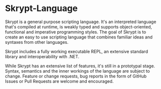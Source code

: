 # Skrypt-Language
Skrypt is a general purpose scripting language. It's an interpreted language that's compiled at runtime, is weakly typed and supports object-oriented, functional and imperative programming styles. The goal of Skrypt is to create an easy to use scripting language that combines familiar ideas and syntaxes from other languages.

Skrypt includes a fully working executable REPL, an extensive standard library and interoperability with .NET.

While Skrypt has an extensive list of features, it's still in a prototypal stage. Syntax, semantics and the inner workings of the language are subject to change. Feature or change requests, bug reports in the form of GitHub Issues or Pull Requests are welcome and encouraged.
